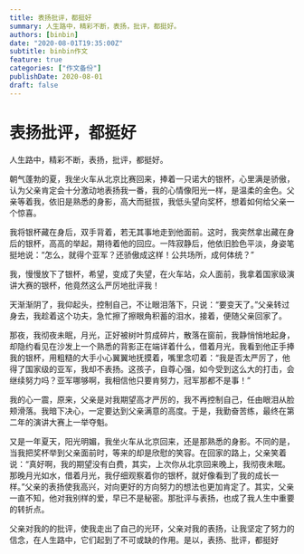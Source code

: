 ```yaml
---
title: 表扬批评，都挺好
summary: 人生路中，精彩不断，表扬，批评，都挺好。
authors: [binbin]
date: "2020-08-01T19:35:00Z"
subtitle: binbin作文
feature: true
categories: ["作文备份"]
publishDate: 2020-08-01
draft: false
---
```



# 表扬批评，都挺好

人生路中，精彩不断，表扬，批评，都挺好。


朝气蓬勃的夏，我坐火车从北京比赛回来，捧着一只诺大的银杯，心里满是骄傲，认为父亲肯定会十分激动地表扬我一番，我的心情像阳光一样，是温柔的金色。父亲等着我，依旧是熟悉的身影，高大而挺拔，我低头望向奖杯，想着如何给父亲一个惊喜。


我将银杯藏在身后，双手背着，若无其事地走到他面前。这时，我突然拿出藏在身后的银杯，高高的举起，期待着他的回应。一阵寂静后，他依旧脸色平淡，身姿笔挺地说：“怎么，就得个亚军？还骄傲成这样！公共场所，成何体统？”

我，慢慢放下了银杯，希望，变成了失望，在火车站，众人面前，我拿着国家级演讲大赛的银杯，他竟然这么严厉地批评我！


天渐渐阴了，我仰起头，控制自己，不让眼泪落下，只说：“要变天了。”父亲转过身去，我趁着这个功夫，急忙擦了擦眼角积蓄的泪水，接着，便随父亲回家了。


那夜，我彻夜未眠，月光，正好被树叶剪成碎片，散落在窗前，我静悄悄地起身，却隐约看见在沙发上一个熟悉的背影正在端详着什么，借着月光，我看到他正手捧我的银杯，用粗糙的大手小心翼翼地抚摸着，嘴里念叨着：“我是否太严厉了，他得了国家级的亚军，我却不表扬。这孩子，自尊心强，如今受到这么大的打击，会继续努力吗？亚军哪够啊，我相信他只要肯努力，冠军那都不是事！”


我的心一震，原来，父亲是对我期望高才严厉的，我不再控制自己，任由眼泪从脸颊滑落。我暗下决心，一定要达到父亲满意的高度。于是，我勤奋苦练，最终在第二年的演讲大赛上一举夺魁。

又是一年夏天，阳光明媚，我坐火车从北京回来，还是那熟悉的身影。不同的是，当我把奖杯举到父亲面前时，等来的却是欣慰的笑容。在回家的路上，父亲笑着说：“真好啊，我的期望没有白费，其实，上次你从北京回来晚上，我彻夜未眠。那晚月光如水，借着月光，我仔细观察着你的银杯，就好像看到了我的成长一样。”父亲的表扬使我高兴，对向更好的方向努力的想法也更加肯定了。其实，父亲一直不知，他对我别样的爱，早已不是秘密。那批评与表扬，也成了我人生中重要的转折点。


父亲对我的的批评，使我走出了自己的光环，父亲对我的表扬，让我坚定了努力的信念，在人生路中，它们起到了不可或缺的作用。是以，表扬、批评，都挺好
